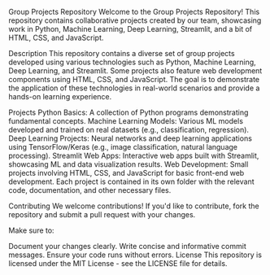 Group Projects Repository
Welcome to the Group Projects Repository! This repository contains collaborative projects created by our team, showcasing work in Python, Machine Learning, Deep Learning, Streamlit, and a bit of HTML, CSS, and JavaScript.

Description
This repository contains a diverse set of group projects developed using various technologies such as Python, Machine Learning, Deep Learning, and Streamlit. Some projects also feature web development components using HTML, CSS, and JavaScript. The goal is to demonstrate the application of these technologies in real-world scenarios and provide a hands-on learning experience.

Projects
Python Basics: A collection of Python programs demonstrating fundamental concepts.
Machine Learning Models: Various ML models developed and trained on real datasets (e.g., classification, regression).
Deep Learning Projects: Neural networks and deep learning applications using TensorFlow/Keras (e.g., image classification, natural language processing).
Streamlit Web Apps: Interactive web apps built with Streamlit, showcasing ML and data visualization results.
Web Development: Small projects involving HTML, CSS, and JavaScript for basic front-end web development.
Each project is contained in its own folder with the relevant code, documentation, and other necessary files.


Contributing
We welcome contributions! If you'd like to contribute, fork the repository and submit a pull request with your changes.

Make sure to:

Document your changes clearly.
Write concise and informative commit messages.
Ensure your code runs without errors.
License
This repository is licensed under the MIT License - see the LICENSE file for details.

